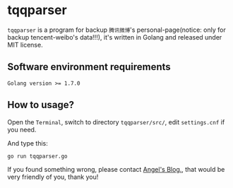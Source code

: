 # tqqparser

`tqqparser` is a program for backup `腾讯微博`'s personal-page(notice: only for backup tencent-weibo's data!!!), it's written in Golang and released under MIT license.

## Software environment requirements

    Golang version >= 1.7.0

## How to usage?

Open the `Terminal`, switch to directory `tqqparser/src/`, edit `settings.cnf` if you need.

And type this:

    go run tqqparser.go

If you found something wrong, please contact [Angel's Blog.](http://www.0ee.com/about), that would be very friendly of you, thank you!

